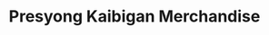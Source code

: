 ---
title: "Presyong Kaibigan Merchandise"
url: /taguig/presyong-kaibigan-merchandise/
shop: Kramladen
---